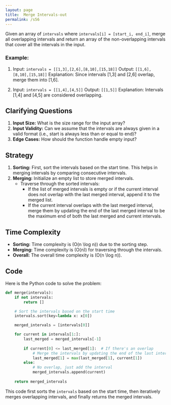 ```yaml
---
layout: page
title:  Merge Intervals-out
permalink: /s56
---
```

Given an array of `intervals` where `intervals[i] = [start_i, end_i]`, merge all overlapping intervals and return an array of the non-overlapping intervals that cover all the intervals in the input.

### Example:
1. Input: `intervals = [[1,3],[2,6],[8,10],[15,18]]`
   Output: `[[1,6],[8,10],[15,18]]`
   Explanation: Since intervals [1,3] and [2,6] overlap, merge them into [1,6].

2. Input: `intervals = [[1,4],[4,5]]`
   Output: `[[1,5]]`
   Explanation: Intervals [1,4] and [4,5] are considered overlapping.

## Clarifying Questions
1. **Input Size:** What is the size range for the input array?
2. **Input Validity:** Can we assume that the intervals are always given in a valid format (i.e., start is always less than or equal to end)?
3. **Edge Cases:** How should the function handle empty input?

## Strategy

1. **Sorting:** First, sort the intervals based on the start time. This helps in merging intervals by comparing consecutive intervals.
2. **Merging:** Initialize an empty list to store merged intervals.
   - Traverse through the sorted intervals:
     - If the list of merged intervals is empty or if the current interval does not overlap with the last merged interval, append it to the merged list.
     - If the current interval overlaps with the last merged interval, merge them by updating the end of the last merged interval to be the maximum end of both the last merged and current intervals.

## Time Complexity
- **Sorting:** Time complexity is \(O(n \log n)\) due to the sorting step.
- **Merging:** Time complexity is \(O(n)\) for traversing through the intervals.
- **Overall:** The overall time complexity is \(O(n \log n)\).

## Code
Here is the Python code to solve the problem:

```python
def merge(intervals):
    if not intervals:
        return []

    # Sort the intervals based on the start time
    intervals.sort(key=lambda x: x[0])

    merged_intervals = [intervals[0]]

    for current in intervals[1:]:
        last_merged = merged_intervals[-1]
        
        if current[0] <= last_merged[1]:  # If there's an overlap
            # Merge the intervals by updating the end of the last interval
            last_merged[1] = max(last_merged[1], current[1])
        else:
            # No overlap, just add the interval
            merged_intervals.append(current)
    
    return merged_intervals
```

This code first sorts the `intervals` based on the start time, then iteratively merges overlapping intervals, and finally returns the merged intervals.